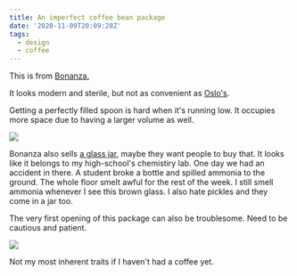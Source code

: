 ```yaml
---
title: An imperfect coffee bean package
date: '2020-11-09T20:09:28Z'
tags:
  - design
  - coffee
---
```


This is from [Bonanza.](https://www.instagram.com/bonanzacoffee/)

It looks modern and sterile, but not as convenient as [Oslo's](/notes/coffee-bean-package-perfect).

Getting a perfectly filled spoon is hard when it's running low.
It occupies more space due to having a larger volume as well.

![](/images/notes/coffee-bonanza.jpeg)

Bonanza also sells [a glass jar](https://shop.bonanzacoffee.de/collections/coffee/products/sasaba-jar), maybe they want people to buy that. It looks like it belongs to my high-school's chemistiry lab. One day we had an accident in there. A student broke a bottle and spilled ammonia to the ground. The whole floor smelt awful for the rest of the week. I still smell ammonia whenever I see this brown glass. I also hate pickles and they come in a jar too.

The very first opening of this package can also be troublesome.
Need to be cautious and patient.

![](/images/notes/coffee-bonanza-nooo.jpeg)

Not my most inherent traits if I haven't had a coffee yet.
